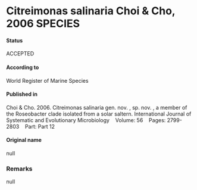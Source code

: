 Citreimonas salinaria Choi & Cho, 2006 SPECIES
=======

#### Status
ACCEPTED

#### According to
World Register of Marine Species

#### Published in
Choi & Cho. 2006. Citreimonas salinaria gen. nov. , sp. nov. , a member of the Roseobacter clade isolated from a solar saltern. International Journal of Systematic and Evolutionary Microbiology    Volume: 56    Pages: 2799-2803    Part: Part 12

#### Original name
null

### Remarks
null